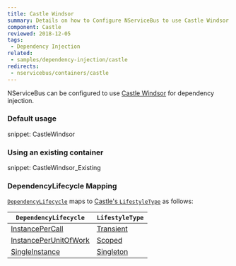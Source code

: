 ```yaml
---
title: Castle Windsor
summary: Details on how to Configure NServiceBus to use Castle Windsor for dependency injection. Includes usage examples as well as lifecycle mappings.
component: Castle
reviewed: 2018-12-05
tags:
 - Dependency Injection
related:
 - samples/dependency-injection/castle
redirects:
 - nservicebus/containers/castle
---
```



NServiceBus can be configured to use [Castle Windsor](https://github.com/castleproject/Windsor) for dependency injection.


### Default usage

snippet: CastleWindsor


### Using an existing container

snippet: CastleWindsor_Existing


### DependencyLifecycle Mapping

[`DependencyLifecycle`](/nservicebus/dependency-injection/#built-in-default-container) maps to [Castle's `LifestyleType`](https://github.com/castleproject/Windsor/blob/master/docs/lifestyles.md) as follows:


| `DependencyLifecycle`                                                                                             | `LifestyleType`                                                                           |
|-----------------------------------------------------------------------------------------------------------------|------------------------------------------------------------------------------------------------|
| [InstancePerCall](/nservicebus/dependency-injection/#built-in-default-container-instance-per-call) | [Transient](https://github.com/castleproject/Windsor/blob/master/docs/lifestyles.md#transient) |
| [InstancePerUnitOfWork](/nservicebus/dependency-injection/#built-in-default-container-instance-per-unit-of-work)                    | [Scoped](https://github.com/castleproject/Windsor/blob/master/docs/lifestyles.md#scoped)       |
| [SingleInstance](/nservicebus/dependency-injection/#built-in-default-container-single-instance)                                  | [Singleton](https://github.com/castleproject/Windsor/blob/master/docs/lifestyles.md#singleton) |
